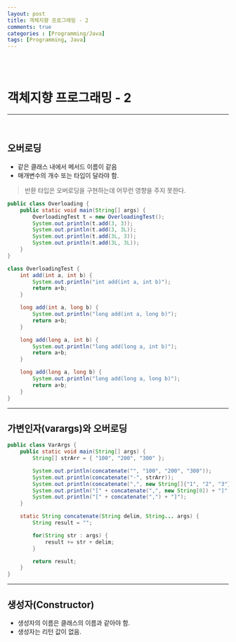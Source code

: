```yaml
---
layout: post
title: 객체지향 프로그래밍 - 2
comments: true
categories : [Programming/Java]
tags: [Programming, Java]
---
```


<br><br>

# 객체지향 프로그래밍 - 2
---

<br>

## 오버로딩

- 같은 클래스 내에서 메서드 이름이 같음
- 매개변수의 개수 또는 타입이 달라야 함.

> 반환 타입은 오버로딩을 구현하는데 어무런 영향을 주지 못한다.

```java
public class Overloading {
    public static void main(String[] args) {
        OverloadingTest t = new OverloadingTest();
        System.out.println(t.add(3, 3));
        System.out.println(t.add(3, 3L));
        System.out.println(t.add(3L, 3));
        System.out.println(t.add(3L, 3L));
    }
}

class OverloadingTest {
    int add(int a, int b) {
        System.out.println("int add(int a, int b)");
        return a+b;
    }

    long add(int a, long b) {
        System.out.println("long add(int a, long b)");
        return a+b;
    }

    long add(long a, int b) {
        System.out.println("long add(long a, int b)");
        return a+b;
    }

    long add(long a, long b) {
        System.out.println("long add(long a, long b)");
        return a+b;
    }
}
```

---

## 가변인자(varargs)와 오버로딩

```java
public class VarArgs {
    public static void main(String[] args) {
        String[] strArr = { "100", "200", "300" };

        System.out.println(concatenate("", "100", "200", "300"));
        System.out.println(concatenate("-", strArr));
        System.out.println(concatenate(",", new String[]{"1", "2", "3"}));
        System.out.println("[" + concatenate(",", new String[0]) + "]");
        System.out.println("[" + concatenate(",") + "]");
    }

    static String concatenate(String delim, String... args) {
        String result = "";

        for(String str : args) {
            result += str + delim;
        }

        return result;
    }
}
```

---

## 생성자(Constructor)

- 생성자의 이름은 클래스의 이름과 같아야 함.
- 생성자는 리턴 값이 없음.

